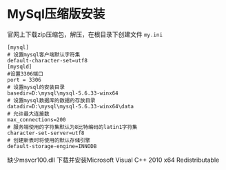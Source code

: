 # MySql压缩版安装
官网上下载zip压缩包，解压，在根目录下创建文件 `my.ini`

```
[mysql]
# 设置mysql客户端默认字符集
default-character-set=utf8
[mysqld]
#设置3306端口
port = 3306
# 设置mysql的安装目录
basedir=D:\mysql\mysql-5.6.33-winx64
# 设置mysql数据库的数据的存放目录
datadir=D:\mysql\mysql-5.6.33-winx64\data
# 允许最大连接数
max_connections=200
# 服务端使用的字符集默认为8比特编码的latin1字符集
character-set-server=utf8
# 创建新表时将使用的默认存储引擎
default-storage-engine=INNODB
```


缺少msvcr100.dll 下载并安装Microsoft Visual C++ 2010 x64 Redistributable

